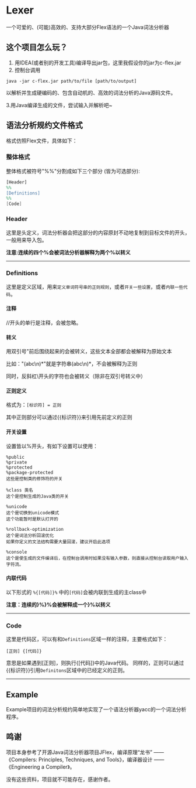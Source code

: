 # Lexer

一个可爱的、(可能)高效的、支持大部分Flex语法的一个Java词法分析器


## 这个项目怎么玩？
1. 用IDEA(或者别的开发工具)编译导出jar包，这里我假设你的jar为c-flex.jar
2. 控制台调用 
```shell
java -jar c-flex.jar path/to/file [path/to/output]
```
以解析并生成硬编码的、包含自动机的、高效的词法分析的Java源码文件。

3.用Java编译生成的文件，尝试输入并解析吧~ 



## 语法分析规约文件格式
格式仿照Flex文件，具体如下：

### 整体格式
整体格式被符号"%%"分割成如下三个部分 (皆为可选部分):
```flex
[Header]
%%
[Definitions]
%%
[Code]
```


### Header
这里是头定义，词法分析器会把这部分的内容原封不动地复制到目标文件的开头，一般用来导入包。

**注意:连续的四个%会被词法分析器解释为两个%以转义**

------

### Definitions
这里是定义区域，用来`定义单词符号串的正则规则`，或者`开关一些设置`，或者`内联一些代码`。
#### 注释
//开头的单行是注释，会被忽略。
#### 转义
用双引号"前后围绕起来的会被转义，这些文本全部都会被解释为原始文本

比如："(abc\\n)*"就是字符串(abc\\n)\*，不会被解释为正则

同时，反斜杠\\开头的字符也会被转义（除非在双引号转义中）
#### 正则定义
格式为：`[标识符] = 正则`

其中正则部分可以通过{{标识符}}来引用先前定义的正则

#### 开关设置
设置皆以%开头，有如下设置可以使用：
```text
%public 
%private
%protected
%package-protected
这些是控制类的修饰符的开关

%class 类名
这个是控制生成的Java类的开关

%unicode
这个是切换到unicode模式
这个功能暂时是默认打开的

%rollback-optimization
这个是词法分析回滚优化
如果你定义的文法结构需要大量回滚，建议开启此选项

%console
这个是使生成的文件编译后，在控制台调用时如果没有输入参数，则直接从控制台读取用户输入字符流。
```

#### 内联代码
以下形式的
`%{[代码]}%`
中的`[代码]`会被内联到生成的主class中

**注意：连续的}%}%会被解释成一个}%以转义**

------

### Code
这里是代码区，可以有和`Definitions`区域一样的注释，主要格式如下：
```text
[正则] {[代码]}
```
意思是如果遇到[正则]，则执行{[代码]}中的Java代码。
同样的，正则可以通过{{标识符}}引用`Definitons`区域中的已经定义的正则。

------

## Example
Example项目的词法分析规约简单地实现了一个语法分析器yacc的一个词法分析程序。

## 鸣谢
项目本身参考了开源Java词法分析器项目JFlex，编译原理“龙书” ——《Compilers: Principles, Techniques, and Tools》，编译器设计 ——《Engineering a Compiler》。

没有这些资料，项目就不可能存在，感谢作者。
